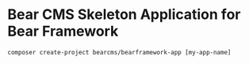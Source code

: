 # Bear CMS Skeleton Application for Bear Framework

```
composer create-project bearcms/bearframework-app [my-app-name]
```